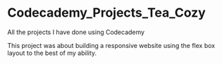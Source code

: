 # Codecademy_Projects_Tea_Cozy
All the projects I have done using Codecademy

This project was about building a responsive website 
using the flex box layout to the best of my ability.
